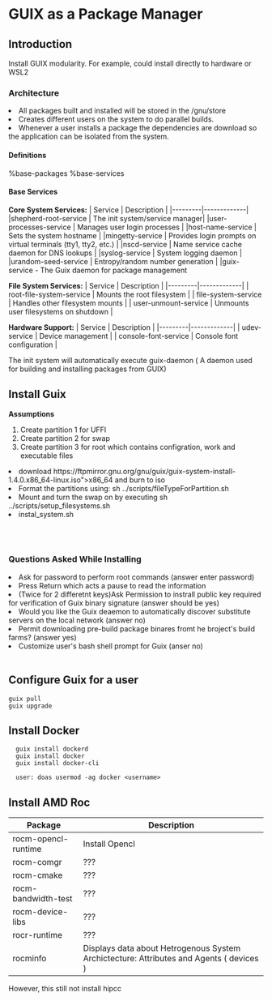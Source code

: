 # GUIX as a Package Manager

## Introduction

Install GUIX modularity.  For example, could install directly to hardware or WSL2

### Architecture 
<li>All packages built and installed  will be stored in the /gnu/store</li>
<li>Creates different users on the system to do parallel builds.</li>
<li>Whenever a user installs a package the dependencies are download so the application can be isolated from the system.</li>

#### Definitions
%base-packages
%base-services

#### Base Services
<b>Core System Services:</b>
| Service | Description |
|---------|-------------|
|shepherd-root-service | The init system/service manager|
|user-processes-service | Manages user login processes |
|host-name-service | Sets the system hostname |
|mingetty-service | Provides login prompts on virtual terminals (tty1, tty2, etc.) |
|nscd-service | Name service cache daemon for DNS lookups |
|syslog-service |  System logging daemon |
|urandom-seed-service |  Entropy/random number generation |
|guix-service - The Guix daemon for package management

<b>File System Services:</b>
| Service | Description |
|---------|-------------|
| root-file-system-service |  Mounts the root filesystem |
| file-system-service | Handles other filesystem mounts |
| user-unmount-service | Unmounts user filesystems on shutdown |

<b>Hardware Support:</b>
| Service | Description |
|---------|-------------|
| udev-service |  Device management |
| console-font-service |  Console font configuration |



The init system will automatically execute guix-daemon ( A daemon used for building and installing packages from GUIX)

## Install Guix

<b>Assumptions</b>
<ol>
  <li>Create partition 1 for UFFI</li>
  <li>Create partition 2 for swap</li>
  <li>Create partition 3 for root which contains configration, work and executable files </li>
</ol>

<li>download https://ftpmirror.gnu.org/gnu/guix/guix-system-install-1.4.0.x86_64-linux.iso">x86_64 and burn to iso</li>
<li>Format the partitions using: sh ../scripts/fileTypeForPartition.sh</li>
<li>Mount and turn the swap on by executing sh ../scripts/setup_filesystems.sh</li>
<li>instal_system.sh</li>

<br><br>
### Questions Asked While Installing
<li>Ask for password to perform root commands (answer enter password)</li>
<li>Press Return which acts a pause to read the information</li>
<li>(Twice for 2 differetnt keys)Ask Permission to instrall public key required for verification of Guix binary signature (answer should be yes)</li>
<li>Would you like the Guix deaemon to automatically discover substitute servers on the local network (answer no)</li>
<li>Permit downloading pre-build package binares fromt he broject's build farms? (answer yes)</li>
<li>Customize user's bash shell prompt for Guix (anser no)</li>
<br>

## Configure Guix for a user
```
guix pull
guix upgrade
```

## Install Docker
```
  guix install dockerd
  guix install docker
  guix install docker-cli

  user: doas usermod -ag docker <username>
```

## Install AMD Roc
|Package|Description|
|-------|-----------|
|rocm-opencl-runtime| Install Opencl |
|rocm-comgr| ???                     |
|rocm-cmake| ???                     |
|rocm-bandwidth-test| ???            |
|rocm-device-libs| ???               |
|rocr-runtime| ???                   |
|rocminfo    | Displays data about Hetrogenous System Archictecture: Attributes and Agents ( devices ) |

However, this still not install hipcc 
